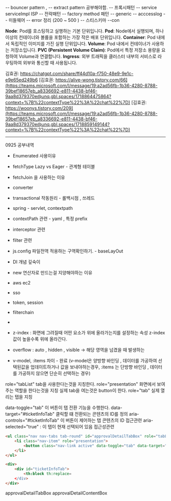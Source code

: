 
-- bouncer pattern , 
-- extract pattern 공부해야함.
-- 프록시패턴 
-- service serviceImpl ISP
-- 전략패턴
-- factory method 패턴
-- generic
-- acccesslog
-- 미들웨어
-- error 정리 (200 ~ 500 )
-- 스티스키마
--con

**Node**: Pod를 호스팅하고 실행하는 기본 단위입니다.
**Pod**: Node에서 실행되며, 하나 이상의 컨테이너와 볼륨을 포함하는 가장 작은 배포 단위입니다.
**Container**: Pod 내에서 독립적인 이미지를 가진 실행 단위입니다.
**Volume**: Pod 내에서 컨테이너가 사용하는 저장소입니다.
**PVC (Persistent Volume Claim)**: Pod에서 특정 저장소 용량을 요청하여 Volume과 연결합니다.
**Ingress**: 외부 트래픽을 클러스터 내부의 서비스로 라우팅하여 외부와 통신할 때 사용됩니다.


김효권: https://chatgpt.com/share/ff44d10a-f750-48e9-9e1c-e9e65ed249b6
[김효권: https://alive-wong.tistory.com/66](https://teams.microsoft.com/l/message/19:a2ad56fb-1b36-4280-8788-39bef18657eb_a8336692-e811-4438-bf46-9aa8d379370e@unq.gbl.spaces/1718864475864?context=%7B%22contextType%22%3A%22chat%22%7D)
[김효권: https://woonys.tistory.com/209](https://teams.microsoft.com/l/message/19:a2ad56fb-1b36-4280-8788-39bef18657eb_a8336692-e811-4438-bf46-9aa8d379370e@unq.gbl.spaces/1718859149144?context=%7B%22contextType%22%3A%22chat%22%7D)

---

0925 공부내역

- Enumerated 사용이유
- fetchType Lazy vs Eager - 관계형 테이블
- fetchJoin 을 사용하는 이유  
- converter 
- transactional 작동원리  - 롤백시점 , 쓰레드
- spring - servlet, contextpath 
- contextPath 관련  - yaml , 특정 prefix
- interceptor 관련 
- filter 관련 
- js.config 파일전역 적용하는 구역확인하기. - baseLayOut
- DI 개념 깊숙이  
- new 연산자로 만드는걸 지양해야하는 이유
- aws ec2
- sso
- token, session
- filterchain 



- 
- z-index : 화면에 그려질때 어떤 요소가 위에 올라가는지를 설정하는 속성 z-index 값이 높을수록 위에 올라간다.
- overflow : auto , hidden , visible  -> 해당 영역을 넘겼을 때 발생하는 
- v-model, :items 차이 - 완료  (v-model은 양방향 바인딩 , 데이터를 가공하여 선택된값을 업데이트하거나 값을 보내야하는경우, :items 는 단방향 바인딩 , 데이터를 가공하지 않으면 단순히 선택하는 경우)

role="tabList" tab을 사용한다는것을 지칭한다.
role="presentation" 화면에서 보여주는 역할을 한다는것을 지칭
실제 tab을 여는것은 button이 한다.
role="tab" 실제 열리는 탭을 지칭

data-toggle="tab" 이 버튼이 탭 전환 기능을 수행한다.
data-target="#ticketInfoTab" 클릭할 떄 전환되는 콘텐츠의 ID를 정의
aria-controls="#ticketInfoTab" 이 버튼이 제어하는 탭 콘텐츠의 ID
접근관련
aria-selected="true" : 이 탭이 현재 선택되어 있음 
접근성관련 


```html
<ul class="nav nav-tabs tab-round" id="approvalDetailTabBox" role="tabList">
	<li class="nav-item" role="presentation">
		<button class="nav-link active" data-toggle="tab" data-target="#ticketInfoTab" type="button" role="tab" aria-controls="#ticketInfoTab" aria-selected="true"></button>
	</li>
</ul>

<div>
	<div id="ticketInfoTab">
		<th:block th:replace=
	</div>
</div>
```


approvalDetailTabBox
approvalDetailContentBox